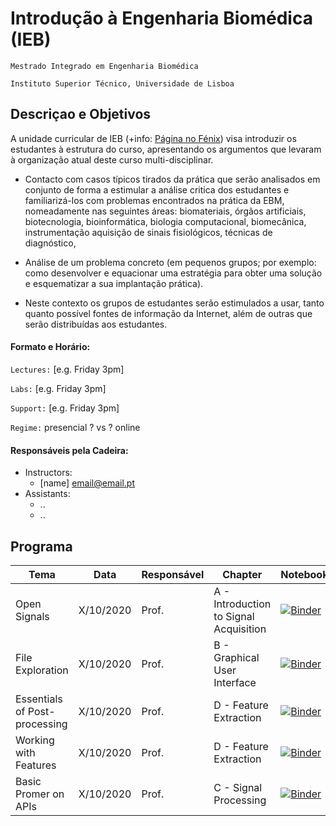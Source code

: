 
# Introdução à Engenharia Biomédica (IEB)
```Mestrado Integrado em Engenharia Biomédica```

```Instituto Superior Técnico, Universidade de Lisboa```

## Descriçao e Objetivos

A unidade curricular de IEB (+info: [Página no Fénix](https://fenix.tecnico.ulisboa.pt/disciplinas/IEB/2009-2010/1-semestre/pagina-inicial)) visa introduzir os estudantes à estrutura do curso, apresentando os argumentos que levaram à organização atual deste curso multi-disciplinar.  

- Contacto com casos típicos tirados da prática que serão analisados em conjunto de forma a estimular a análise critica dos estudantes e familiarizá-los com problemas encontrados na prática da EBM, nomeadamente nas seguintes áreas:  biomateriais,  órgãos artificiais,  biotecnologia,  bioinformática,  biologia computacional, biomecânica,  instrumentação aquisição de sinais fisiológicos,  técnicas de diagnóstico,  
  
- Análise de um problema concreto (em pequenos grupos; por exemplo: como desenvolver e equacionar uma estratégia para obter uma solução e esquematizar a sua implantação prática). 
  
- Neste contexto os grupos de estudantes serão estimulados a usar, tanto quanto possível fontes de informação da Internet, além de outras que serão distribuídas aos estudantes.



#### Formato e Horário:

`Lectures:` [e.g. Friday 3pm]

`Labs:` [e.g. Friday 3pm]

`Support:` [e.g. Friday 3pm]

`Regime:` presencial ? vs ? online


#### Responsáveis pela Cadeira:
 - Instructors: 
   - [name] [email@email.pt](mailto:email@email.pt)
 - Assistants:
   - ..
   - ..


## Programa
Tema | Data | Responsável | Chapter | Notebook 
--- | ---| --- | --- | ---
Open Signals | X/10/2020 | Prof. | A - Introduction to Signal Acquisition |   [![Binder](http://mybinder.org/badge_logo.svg)](http://mybinder.org/v2/gh/PIA-Group/ScientIST-notebooks/master?urlpath=lab/tree/A.Signal_Acquisition/A001%20Open%20Signals.ipynb) 
File Exploration | X/10/2020 | Prof. | B - Graphical User Interface |  [![Binder](http://mybinder.org/badge_logo.svg)](http://mybinder.org/v2/gh/PIA-Group/ScientIST-notebooks/master?urlpath=lab/tree/B.Graphical_User_Interface/B001%20File%20Exploration.ipynb)
Essentials of Post-processing | X/10/2020 | Prof. | D - Feature Extraction |  [![Binder](http://mybinder.org/badge_logo.svg)](http://mybinder.org/v2/gh/PIA-Group/ScientIST-notebooks/master?urlpath=lab/tree/D.Feature_Extraction/D001%20Essentials%20of%20Post-processing.ipynb)
Working with Features | X/10/2020 | Prof. | D - Feature Extraction |  [![Binder](http://mybinder.org/badge_logo.svg)](http://mybinder.org/v2/gh/PIA-Group/ScientIST-notebooks/master?urlpath=lab/tree/D.Feature_Extraction/D002%20Working%20with%20Features.ipynb)
Basic Promer on APIs | X/10/2020 | Prof. | C - Signal Processing |  [![Binder](http://mybinder.org/badge_logo.svg)](http://mybinder.org/v2/gh/PIA-Group/ScientIST-notebooks/master?urlpath=lab/tree/C.Signal_Processing/C005%20Basic%20Primer%20on%20APIs.ipynb) 
